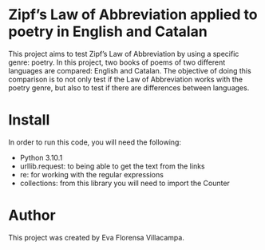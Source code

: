 # Zipf’s Law of Abbreviation applied to poetry in English and Catalan
This project aims to test Zipf’s Law of Abbreviation by using a specific genre: poetry. In this project, two books of poems of two different languages are compared: English and Catalan. The objective of doing this comparison is to not only test if the Law of Abbreviation works with the poetry genre, but also to test if there are differences between languages.

# Install
In order to run this code, you will need the following:

- Python 3.10.1
- urllib.request: to being able to get the text from the links
- re: for working with the regular expressions
- collections: from this library you will need to import the Counter

# Author
This project was created by Eva Florensa Villacampa.

